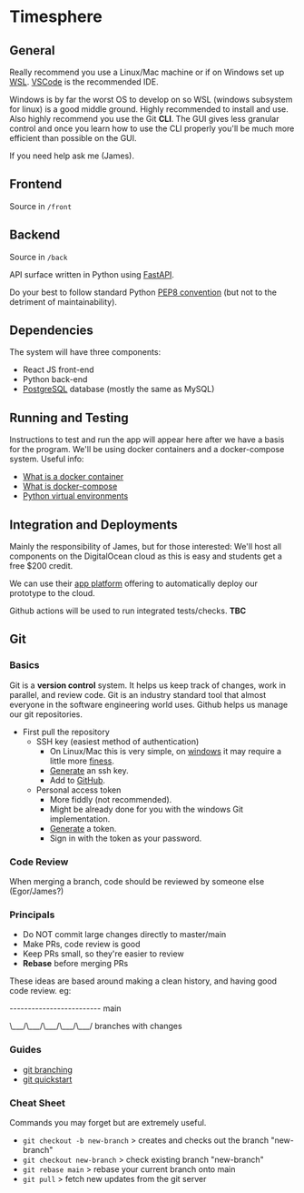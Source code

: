 # Timesphere

## General

Really recommend you use a Linux/Mac machine or if on Windows set up [WSL](https://learn.microsoft.com/en-us/windows/wsl/install).
[VSCode](https://github.com/microsoft/vscode) is the recommended IDE.

Windows is by far the worst OS to develop on so WSL (windows subsystem for linux) is a good middle ground. Highly recommended to install and use.
Also highly recommend you use the Git **CLI**. The GUI gives less granular control and once you learn how to use the CLI properly you'll be much more efficient than possible on the GUI.

If you need help ask me (James).

## Frontend

Source in `/front`

## Backend

Source in `/back`

API surface written in Python using [FastAPI](https://fastapi.tiangolo.com/).

Do your best to follow standard Python [PEP8 convention](https://peps.python.org/pep-0008/) (but not to the detriment of maintainability).

## Dependencies

The system will have three components:

- React JS front-end
- Python back-end
- [PostgreSQL](https://www.postgresql.org/) database (mostly the same as MySQL)

## Running and Testing

Instructions to test and run the app will appear here after we have a basis for the program. We'll be using docker containers and a docker-compose system.
Useful info:

- [What is a docker container](https://docs.docker.com/guides/walkthroughs/what-is-a-container/)
- [What is docker-compose](https://docs.docker.com/compose/)
- [Python virtual environments](https://docs.python.org/3/library/venv.html)

## Integration and Deployments

Mainly the responsibility of James, but for those interested:
We'll host all components on the DigitalOcean cloud as this is easy and students get a free $200 credit.

We can use their [app platform](https://docs.digitalocean.com/products/app-platform/) offering to automatically deploy our prototype to the cloud.

Github actions will be used to run integrated tests/checks.
**TBC**

## Git

### Basics

Git is a **version control** system. It helps us keep track of changes, work in parallel, and review code. Git is an industry standard tool that almost everyone in the software engineering world uses. Github helps us manage our git repositories.

- First pull the repository
  - SSH key (easiest method of authentication)
    - On Linux/Mac this is very simple, on [windows](https://github.com/git-guides/install-git) it may require a little more [finess](https://stackoverflow.com/questions/51023197/how-to-configure-git-with-ssh-keys-on-windows-10).
    - [Generate](https://docs.github.com/en/authentication/connecting-to-github-with-ssh/generating-a-new-ssh-key-and-adding-it-to-the-ssh-agent) an ssh key.
    - Add to [GitHub](https://docs.github.com/en/authentication/connecting-to-github-with-ssh/adding-a-new-ssh-key-to-your-github-account).
  - Personal access token
    - More fiddly (not recommended).
    - Might be already done for you with the windows Git implementation.
    - [Generate](https://docs.github.com/en/authentication/keeping-your-account-and-data-secure/managing-your-personal-access-tokens) a token.
    - Sign in with the token as your password.

### Code Review

When merging a branch, code should be reviewed by someone else (Egor/James?)

### Principals

- Do NOT commit large changes directly to master/main
- Make PRs, code review is good
- Keep PRs small, so they're easier to review
- **Rebase** before merging PRs

These ideas are based around making a clean history, and having good code review.
eg:

------------------------- main

\\\_\_\_/\\\_\_\_/\\\_\_\_/\\\_\_\_/\\\_\_\_/ branches with changes

### Guides

- [git branching](https://learngitbranching.js.org/)
- [git quickstart](https://docs.github.com/en/get-started/quickstart/set-up-git)

### Cheat Sheet

Commands you may forget but are extremely useful.

- `git checkout -b new-branch` > creates and checks out the branch "new-branch"
- `git checkout new-branch` > check existing branch "new-branch"
- `git rebase main` > rebase your current branch onto main
- `git pull` > fetch new updates from the git server
